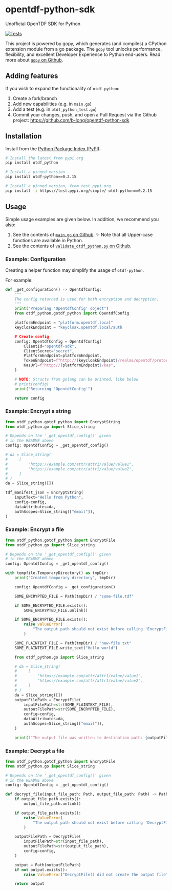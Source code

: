 # opentdf-python-sdk

Unofficial OpenTDF SDK for Python

[![Tests](https://github.com/b-long/opentdf-python-sdk/workflows/PyPIBuild/badge.svg)](https://github.com/b-long/opentdf-python-sdk/actions?query=workflow%3APyPIBuild)

This project is powered by gopy, which generates (and compiles) a CPython extension module from a go package.  The `gopy`
tool unlocks performance, flexibility, and excellent Developer Experience to Python end-users.  Read more about
[`gopy` on Github](https://github.com/go-python/gopy).

## Adding features

If you wish to expand the functionality of `otdf-python`:

1. Create a fork/branch
1. Add new capabilities (e.g. in `main.go`)
1. Add a test (e.g. in `otdf_python_test.go`)
1. Commit your changes, push, and open a Pull Request via
the Github project: https://github.com/b-long/opentdf-python-sdk

## Installation

Install from the [Python Package Index (PyPI)](https://pypi.org):

```bash
# Install the latest from pypi.org
pip install otdf_python

# Install a pinned version
pip install otdf-python==0.2.15

# Install a pinned version, from test.pypi.org
pip install -i https://test.pypi.org/simple/ otdf-python==0.2.15
```

## Usage

Simple usage examples are given below.  In addition, we recommend you also:

1. See the contents of [`main.go` on Github](https://github.com/b-long/opentdf-python-sdk/blob/main/main.go).  ✨ Note that all Upper-case functions are available in Python.
1. See the contents of [`validate_otdf_python.py` on Github](https://github.com/b-long/opentdf-python-sdk/blob/main/validate_otdf_python.py).

### Example: Configuration

Creating a helper function may simplify the usage of `otdf-python`.

For example:

```python
def _get_configuration() -> OpentdfConfig:
    """
    The config returned is used for both encryption and decryption.
    """
    print("Preparing 'OpentdfConfig' object")
    from otdf_python.gotdf_python import OpentdfConfig

    platformEndpoint = "platform.opentdf.local"
    keycloakEndpoint = "keycloak.opentdf.local/auth

    # Create config
    config: OpentdfConfig = OpentdfConfig(
        ClientId="opentdf-sdk",
        ClientSecret="secret",
        PlatformEndpoint=platformEndpoint,
        TokenEndpoint=f"http://{keycloakEndpoint}/realms/opentdf/protocol/openid-connect/token",
        KasUrl=f"http://{platformEndpoint}/kas",
    )

    # NOTE: Structs from golang can be printed, like below
    # print(config)
    print("Returning 'OpentdfConfig'")

    return config
```


### Example: Encrypt a string

```python
from otdf_python.gotdf_python import EncryptString
from otdf_python.go import Slice_string

# Depends on the '_get_opentdf_config()' given
# in the README above
config: OpentdfConfig = _get_opentdf_config()

# da = Slice_string(
#     [
#         "https://example.com/attr/attr1/value/value1",
#         "https://example.com/attr/attr1/value/value2",
#     ]
# )
da = Slice_string([])

tdf_manifest_json = EncryptString(
    inputText="Hello from Python",
    config=config,
    dataAttributes=da,
    authScopes=Slice_string(["email"]),
)
```

### Example: Encrypt a file

```python
from otdf_python.gotdf_python import EncryptFile
from otdf_python.go import Slice_string

# Depends on the '_get_opentdf_config()' given
# in the README above
config: OpentdfConfig = _get_opentdf_config()

with tempfile.TemporaryDirectory() as tmpDir:
    print("Created temporary directory", tmpDir)

    config: OpentdfConfig = _get_configuration()

    SOME_ENCRYPTED_FILE = Path(tmpDir) / "some-file.tdf"

    if SOME_ENCRYPTED_FILE.exists():
        SOME_ENCRYPTED_FILE.unlink()

    if SOME_ENCRYPTED_FILE.exists():
        raise ValueError(
            "The output path should not exist before calling 'EncryptFile()'."
        )

    SOME_PLAINTEXT_FILE = Path(tmpDir) / "new-file.txt"
    SOME_PLAINTEXT_FILE.write_text("Hello world")

    from otdf_python.go import Slice_string

    # da = Slice_string(
    #     [
    #         "https://example.com/attr/attr1/value/value1",
    #         "https://example.com/attr/attr1/value/value2",
    #     ]
    # )
    da = Slice_string([])
    outputFilePath = EncryptFile(
        inputFilePath=str(SOME_PLAINTEXT_FILE),
        outputFilePath=str(SOME_ENCRYPTED_FILE),
        config=config,
        dataAttributes=da,
        authScopes=Slice_string(["email"]),
    )

    print(f"The output file was written to destination path: {outputFilePath}")

```

### Example: Decrypt a file

```python
from otdf_python.gotdf_python import EncryptFile
from otdf_python.go import Slice_string

# Depends on the '_get_opentdf_config()' given
# in the README above
config: OpentdfConfig = _get_opentdf_config()

def decrypt_file(input_file_path: Path, output_file_path: Path) -> Path:
    if output_file_path.exists():
        output_file_path.unlink()

    if output_file_path.exists():
        raise ValueError(
            "The output path should not exist before calling 'DecryptFile()'."
        )

    outputFilePath = DecryptFile(
        inputFilePath=str(input_file_path),
        outputFilePath=str(output_file_path),
        config=config,
    )

    output = Path(outputFilePath)
    if not output.exists():
        raise ValueError("DecryptFile() did not create the output file")

    return output
```
